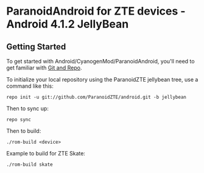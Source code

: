 ParanoidAndroid for ZTE devices - Android 4.1.2 JellyBean
=========================================================

Getting Started
---------------

To get started with Android/CyanogenMod/ParanoidAndroid, you'll need to get
familiar with [Git and Repo](http://source.android.com/download/using-repo).

To initialize your local repository using the ParanoidZTE jellybean tree, use a command like this:

    repo init -u git://github.com/ParanoidZTE/android.git -b jellybean

Then to sync up:

    repo sync

Then to build:

    ./rom-build <device>

Example to build for ZTE Skate:

    ./rom-build skate
